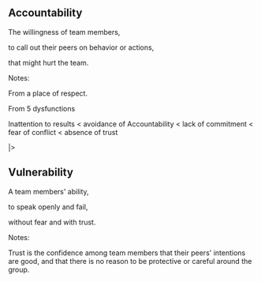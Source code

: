 ## Accountability

The willingness of team members, 

to call out their peers on behavior or actions, 

that might hurt the team.

Notes:

From a place of respect.

From 5 dysfunctions

Inattention to results < avoidance of Accountability < lack of commitment < fear of conflict < absence of trust

|>

## Vulnerability

A team members' ability,

to speak openly and fail, 

without fear and with trust.

Notes:

Trust is the confidence among team members that their peers' intentions are good, and that there is no reason to be protective or careful around the group.
